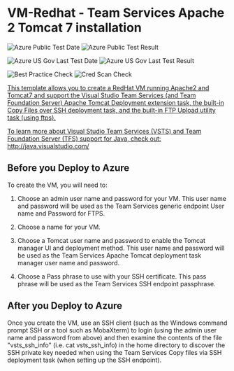 # VM-Redhat - Team Services Apache 2 Tomcat 7 installation

![Azure Public Test Date](https://azurequickstartsservice.blob.core.windows.net/badges/vsts-tomcat-redhat-vm/PublicLastTestDate.svg)
![Azure Public Test Result](https://azurequickstartsservice.blob.core.windows.net/badges/vsts-tomcat-redhat-vm/PublicDeployment.svg)

![Azure US Gov Last Test Date](https://azurequickstartsservice.blob.core.windows.net/badges/vsts-tomcat-redhat-vm/FairfaxLastTestDate.svg)
![Azure US Gov Last Test Result](https://azurequickstartsservice.blob.core.windows.net/badges/vsts-tomcat-redhat-vm/FairfaxDeployment.svg)

![Best Practice Check](https://azurequickstartsservice.blob.core.windows.net/badges/vsts-tomcat-redhat-vm/BestPracticeResult.svg)
![Cred Scan Check](https://azurequickstartsservice.blob.core.windows.net/badges/vsts-tomcat-redhat-vm/CredScanResult.svg)

<a href="https://portal.azure.com/#create/Microsoft.Template/uri/https%3A%2F%2Fraw.githubusercontent.com%2Fazure%2Fazure-quickstart-templates%2Fmaster%2Fvsts-tomcat-redhat-vm%2Fazuredeploy.json" target="_blank">


<a href="http://armviz.io/#/?load=https%3A%2F%2Fraw.githubusercontent.com%2Fazure%2Fazure-quickstart-templates%2Fmaster%2Fvsts-tomcat-redhat-vm%2Fazuredeploy.json" target="_blank">

This template allows you to create a RedHat VM running Apache2 and Tomcat7 and
support the Visual Studio Team Services (and Team Foundation Server) Apache
Tomcat Deployment extension task, the built-in Copy Files over SSH deployment
task, and the built-in FTP Upload utility task (using ftps).

To learn more about Visual Studio Team Services (VSTS) and Team Foundation
Server (TFS) support for Java, check out: http://java.visualstudio.com/

## Before you Deploy to Azure

To create the VM, you will need to:

1. Choose an admin user name and password for your VM. This user name and
   password will be used as the Team Services generic endpoint User name and
   Password for FTPS.

2. Choose a name for your VM.

3. Choose a Tomcat user name and password to enable the Tomcat manager UI and
   deployment method. This user name and password will be used as the Team
   Services Apache Tomcat deployment task manager user name and password.

4. Choose a Pass phrase to use with your SSH certificate. This pass phrase will
   be used as the Team Services SSH endpoint passphrase.

## After you Deploy to Azure

Once you create the VM, use an SSH client (such as the Windows command prompt
SSH or a tool such as MobaXterm) to login (using the admin user name and
password from above) and then examine the contents of the file "vsts_ssh_info"
(i.e. cat vsts_ssh_info) in the home directory to discover the SSH private key
needed when using the Team Services Copy files via SSH deployment task (when
setting up the SSH endpoint).
